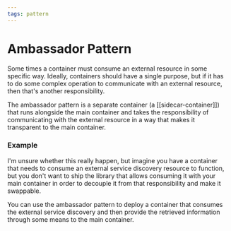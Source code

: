 ```yaml
---
tags: pattern
---
```


# Ambassador Pattern
Some times a container must consume an external resource in some specific way. Ideally, containers should have a single purpose, but if it has to do some complex operation to communicate with an external resource, then that's another responsibility.

The ambassador pattern is a separate container (a [[sidecar-container]]) that runs alongside the main container and takes the responsibility of communicating with the external resource in a way that makes it transparent to the main container.

### Example
I'm unsure whether this really happen, but imagine you have a container that needs to consume an external service discovery resource to function, but you don't want to ship the library that allows consuming it with your main container in order to decouple it from that responsibility and make it swappable.

You can use the ambassador pattern to deploy a container that consumes the external service discovery and then provide the retrieved information through some means to the main container.
